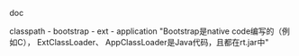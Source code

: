 doc

classpath
    - bootstrap
    - ext
    - application
"Bootstrap是native code编写的（例如C）， ExtClassLoader、  AppClassLoader是Java代码，且都在rt.jar中"

